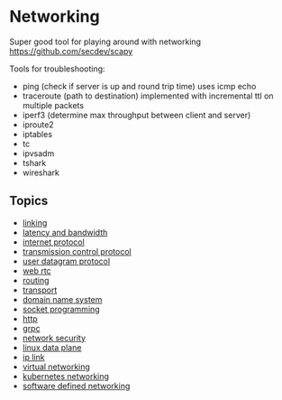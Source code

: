 # Networking

Super good tool for playing around with networking https://github.com/secdev/scapy

Tools for troubleshooting:

- ping (check if server is up and round trip time) uses icmp echo
- traceroute (path to destination) implemented with incremental ttl on multiple
  packets
- iperf3 (determine max throughput between client and server)
- iproute2
- iptables
- tc
- ipvsadm
- tshark
- wireshark

## Topics

- [linking](./linking.md)
- [latency and bandwidth](./latency.md)
- [internet protocol](./ip.md)
- [transmission control protocol](./tcp.md)
- [user datagram protocol](./udp.md)
- [web rtc](./web-rtc.md)
- [routing](./routing.md)
- [transport](./transport.md)
- [domain name system](./dns.md)
- [socket programming](./socket.md)
- [http](./http.md)
- [grpc](./grpc.md)
- [network security](./security.md)
- [linux data plane](./linux-data-plane.md)
- [ip link](./ip-link.md)
- [virtual networking](./virtual-networking.md)
- [kubernetes networking](./kubernetes.md)
- [software defined networking](./software-defined-networking)
